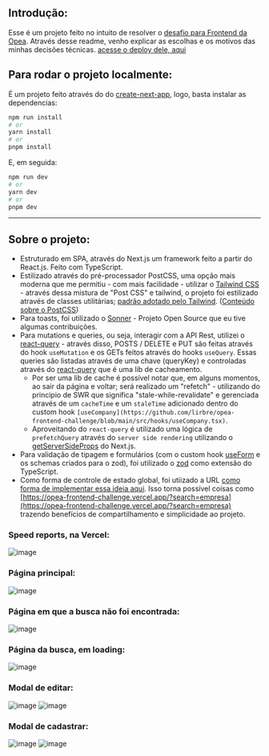 ## Introdução:

Esse é um projeto feito no intuito de resolver o [desafio para Frontend da Opea](https://opea.notion.site/Avalia-o-Front-end-d82f51f5ab18422ca28ed8abf85f5b55). Através desse readme, venho explicar as escolhas e os motivos das minhas decisões técnicas. [acesse o deploy dele, aqui](https://opea-frontend-challenge.vercel.app/)

## Para rodar o projeto localmente:
É um projeto feito através do do [create-next-app](https://nextjs.org/docs/pages/api-reference/create-next-app), logo, basta instalar as dependencias:

```bash
npm run install
# or
yarn install
# or
pnpm install
```

E, em seguida:

```bash
npm run dev
# or
yarn dev
# or
pnpm dev
```

---

## Sobre o projeto:

- Estruturado em SPA, através do Next.js um framework feito a partir do React.js. Feito com TypeScript.
- Estilizado através do pré-processador PostCSS, uma opção mais moderna que me permitiu - com mais facilidade - utilizar o [Tailwind CSS](https://tailwindcss.com/docs/installation) - através dessa mistura de "Post CSS" e tailwind, o projeto foi estilizado através de classes utilitárias; [padrão adotado pelo Tailwind](https://tailwindcss.com/docs/utility-first). ([Conteúdo sobre o PostCSS](https://dev.to/dawnind/what-is-postcss-why-should-we-care-45fj
))
- Para toasts, foi utilizado o [Sonner](https://sonner.emilkowal.ski/) - Projeto Open Source que eu tive algumas contribuições.
- Para mutations e queries, ou seja, interagir com a API Rest, utilizei o [react-query](https://tanstack.com/query/v3/) - através disso, POSTS / DELETE e PUT são feitas através do hook `useMutation` e os GETs feitos através do hooks `useQuery`. Essas queries são listadas através de uma chave (queryKey) e controladas através do [react-query](https://tanstack.com/query/v3/) que é uma lib de cacheamento.
  - Por ser uma lib de cache é possível notar que, em alguns momentos, ao sair da página e voltar; será realizado um "refetch" - utilizando do principio de SWR que significa "stale-while-revalidate" e gerenciada através de um `cacheTime` e um `staleTime` adicionado dentro do custom hook `[useCompany](https://github.com/lirbre/opea-frontend-challenge/blob/main/src/hooks/useCompany.tsx)`.
  - Aproveitando do `react-query` é utilizado uma lógica de `prefetchQuery` através do `server side rendering` utilizando o [getServerSideProps](https://nextjs.org/docs/pages/api-reference/functions/get-server-side-props) do Next.js.
- Para validação de tipagem e formulários (com o custom hook [useForm](https://github.com/lirbre/opea-frontend-challenge/blob/main/src/hooks/useForm.tsx) e os schemas criados para o zod), foi utilizado o [zod](https://zod.dev/) como extensão do TypeScript. 
- Como forma de controle de estado global, foi utiizado a URL [como forma de implementar essa ideia aqui](https://betterprogramming.pub/how-and-why-you-should-store-react-ui-state-in-the-url-f2013a204cb2). Isso torna possível coisas como [https://opea-frontend-challenge.vercel.app/?search=empresa](https://opea-frontend-challenge.vercel.app/?search=empresa) trazendo benefícios de compartilhamento e simplicidade ao projeto. 

### Speed reports, na Vercel:

![image](https://user-images.githubusercontent.com/86065449/236294705-96513e69-5d2a-4fe6-996a-4fcafc47640b.png)

### Página principal:

![image](https://user-images.githubusercontent.com/86065449/236275936-485715ea-2357-46e6-939e-2b3f66cb176b.png)

### Página em que a busca não foi encontrada:
 
![image](https://user-images.githubusercontent.com/86065449/236277331-7bc5ae1c-a2d9-4497-8384-75b25814cb30.png)

### Página da busca, em loading:

![image](https://user-images.githubusercontent.com/86065449/236281874-e45807de-431d-4f97-b642-767ee687a456.png)

### Modal de editar:

![image](https://user-images.githubusercontent.com/86065449/236286566-f761a07c-dfdb-445f-ac32-58f666528faa.png)
![image](https://user-images.githubusercontent.com/86065449/236286385-db379bf0-3f1a-4239-ab9a-299f95026d06.png)

### Modal de cadastrar:

![image](https://user-images.githubusercontent.com/86065449/236286499-18198704-0b3f-4539-8fc8-b7e310d4ed72.png)
![image](https://user-images.githubusercontent.com/86065449/236286603-1f46624b-d0b8-4bc3-95d8-b0e8b4079a42.png)
